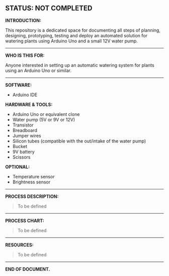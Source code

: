 
## **STATUS: NOT COMPLETED**


**INTRODUCTION:**

This repository is a dedicated space for documenting all steps of planning, designing, prototyping, testing and deploy an automated solution for watering plants using Arduino Uno and a small 12V water pump.

__________________________________________________________________________________________________________

**WHO IS THIS FOR:**

Anyone interested in setting up an automatic watering system for plants using an Arduino Uno or similar.

__________________________________________________________________________________________________________

**SOFTWARE:**
* Arduino IDE

**HARDWARE & TOOLS:**
* Arduino Uno or equivalent clone
* Water pump (5V or 9V or 12V)
* Transistor
* Breadboard
* Jumper wires
* Silicon tubes (compatible with the out/intake of the water pump)
* Bucket
* 9V battery
* Scissors

**OPTIONAL:**
* Temperature sensor
* Brightness sensor

__________________________________________________________________________________________________________

**PROCESS DESCRIPTION:**

>To be defined

__________________________________________________________________________________________________________

**PROCESS CHART:**

>To be defined

__________________________________________________________________________________________________________

**RESOURCES:**

>To be defined

__________________________________________________________________________________________________________

**END OF DOCUMENT.**
